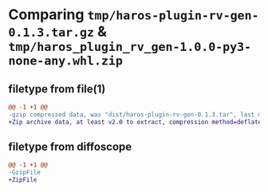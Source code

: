 # Comparing `tmp/haros-plugin-rv-gen-0.1.3.tar.gz` & `tmp/haros_plugin_rv_gen-1.0.0-py3-none-any.whl.zip`

## filetype from file(1)

```diff
@@ -1 +1 @@
-gzip compressed data, was "dist/haros-plugin-rv-gen-0.1.3.tar", last modified: Thu Aug 12 09:09:04 2021, max compression
+Zip archive data, at least v2.0 to extract, compression method=deflate
```

## filetype from diffoscope

```diff
@@ -1 +1 @@
-GzipFile
+ZipFile
```

